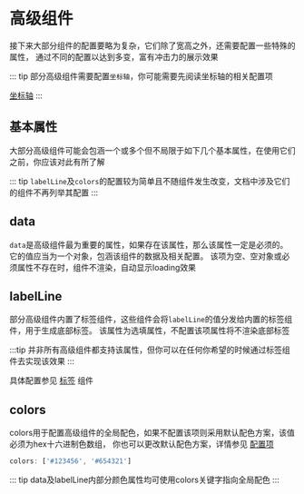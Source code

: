 # 高级组件
接下来大部分组件的配置要略为复杂，它们除了宽高之外，还需要配置一些特殊的属性，
通过不同的配置以达到多变，富有冲击力的展示效果

::: tip
部分高级组件需要配置`坐标轴`，你可能需要先阅读坐标轴的相关配置项

[坐标轴](/axis/)
:::

## 基本属性
大部分高级组件可能会包涵一个或多个但不局限于如下几个基本属性，在使用它们之前，你应该对此有所了解

::: tip
`labelLine`及`colors`的配置较为简单且不随组件发生改变，文档中涉及它们的组件不再列举其配置
:::

## data
`data`是高级组件最为重要的属性，如果存在该属性，那么该属性一定是必须的。
它的值应当为一个对象，包涵该组件的数据及相关配置。
该项为空、空对象或必须属性不存在时，组件不渲染，自动显示loading效果

## labelLine
部分高级组件内置了标签组件，这些组件会将`labelLine`的值分发给内置的标签组件，用于生成底部标签。
该属性为选填属性，不配置该项属性将不渲染底部标签

:::tip
并非所有高级组件都支持该属性，但你可以在任何你希望的时候通过标签组件去实现该效果
:::

具体配置参见 [标签](/other/label-line) 组件

## colors
colors用于配置高级组件的全局配色，如果不配置该项则采用默认配色方案，该值必须为hex十六进制色数组，
你也可以更改默认配色方案，详情参见 [配置项](/config)
```js
colors: ['#123456', '#654321']
```

::: tip
data及labelLine内部分颜色属性均可使用colors关键字指向全局配色
:::